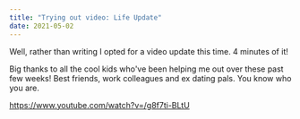 ```yaml
---
title: "Trying out video: Life Update"
date: 2021-05-02
---
```


Well, rather than writing I opted for a video update this time. 4 minutes of it!

Big thanks to all the cool kids who've been helping me out over these past few weeks! Best friends, work colleagues and ex dating pals. You know who you are.

https://www.youtube.com/watch?v=/g8f7ti-BLtU
